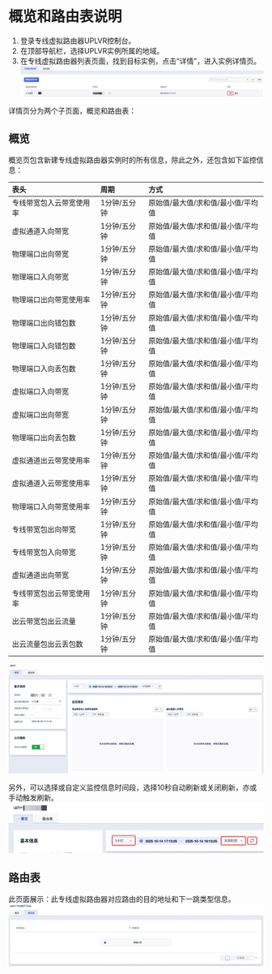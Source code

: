 # 概览和路由表说明

1. 登录专线虚拟路由器UPLVR控制台。
2. 在顶部导航栏，选择UPLVR实例所属的地域。
3. 在专线虚拟路由器列表页面，找到目标实例，点击“详情”，进入实例详情页。
![](/images/专线虚拟路由器详情.png)

详情页分为两个子页面，概览和路由表：
## 概览
概览页包含新建专线虚拟路由器实例时的所有信息，除此之外，还包含如下监控信息：

| 表头      | 周期                      | 方式 |
| :--------- | :------------------------------- | :------- |
| 专线带宽包入云带宽使用率       | 1分钟/五分钟  | 原始值/最大值/求和值/最小值/平均值  |
| 虚拟通道入向带宽       | 1分钟/五分钟  | 原始值/最大值/求和值/最小值/平均值  |
| 物理端口出向带宽       | 1分钟/五分钟  | 原始值/最大值/求和值/最小值/平均值  |
| 物理端口入向带宽       | 1分钟/五分钟  | 原始值/最大值/求和值/最小值/平均值  |
| 物理端口出向带宽使用率       | 1分钟/五分钟  | 原始值/最大值/求和值/最小值/平均值  |
| 物理端口出向错包数       | 1分钟/五分钟  | 原始值/最大值/求和值/最小值/平均值  |
| 物理端口入向错包数       | 1分钟/五分钟  | 原始值/最大值/求和值/最小值/平均值  |
| 物理端口入向丢包数       | 1分钟/五分钟  | 原始值/最大值/求和值/最小值/平均值  |
| 虚拟端口入向带宽       | 1分钟/五分钟  | 原始值/最大值/求和值/最小值/平均值  |
| 虚拟端口出向带宽       | 1分钟/五分钟  | 原始值/最大值/求和值/最小值/平均值  |
| 物理端口出向丢包数       | 1分钟/五分钟  | 原始值/最大值/求和值/最小值/平均值  |
| 虚拟通道出云带宽使用率       | 1分钟/五分钟  | 原始值/最大值/求和值/最小值/平均值  |
| 虚拟通道入云带宽使用率       | 1分钟/五分钟  | 原始值/最大值/求和值/最小值/平均值  |
| 物理端口入向带宽使用率       | 1分钟/五分钟  | 原始值/最大值/求和值/最小值/平均值  |
| 专线带宽包出向带宽       | 1分钟/五分钟  | 原始值/最大值/求和值/最小值/平均值  |
| 专线带宽包入向带宽       | 1分钟/五分钟  | 原始值/最大值/求和值/最小值/平均值  |
| 虚拟通道出向带宽       | 1分钟/五分钟  | 原始值/最大值/求和值/最小值/平均值  |
| 专线带宽包出云带宽使用率       | 1分钟/五分钟  | 原始值/最大值/求和值/最小值/平均值  |
| 出云带宽包出云流量       | 1分钟/五分钟  | 原始值/最大值/求和值/最小值/平均值  |
| 出云流量包出云丢包数       | 1分钟/五分钟  | 原始值/最大值/求和值/最小值/平均值  |

![](/images/专线虚拟路由器概览大图.png)

另外，可以选择或自定义监控信息时间段，选择10秒自动刷新或关闭刷新，亦或手动触发刷新。
![](/images/专线虚拟路由器调整筛选.png)

## 路由表
此页面展示：此专线虚拟路由器对应路由的目的地址和下一跳类型信息。
![](/images/专线虚拟路由器路由表.png)
